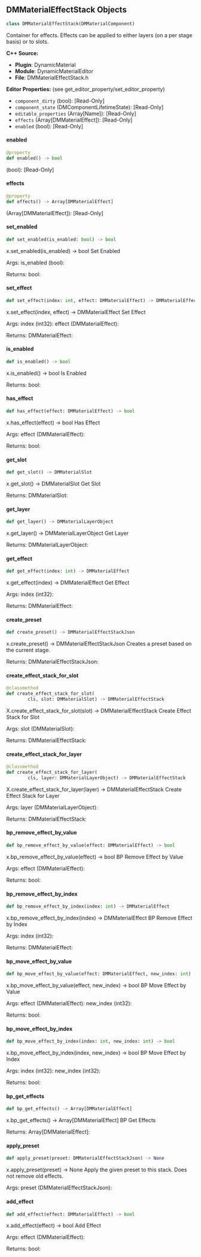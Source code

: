 ## DMMaterialEffectStack Objects

```python
class DMMaterialEffectStack(DMMaterialComponent)
```

Container for effects. Effects can be applied to either layers (on a per stage basis) or to slots.

**C++ Source:**

- **Plugin**: DynamicMaterial
- **Module**: DynamicMaterialEditor
- **File**: DMMaterialEffectStack.h

**Editor Properties:** (see get_editor_property/set_editor_property)

- ``component_dirty`` (bool):  [Read-Only]
- ``component_state`` (DMComponentLifetimeState):  [Read-Only]
- ``editable_properties`` (Array[Name]):  [Read-Only]
- ``effects`` (Array[DMMaterialEffect]):  [Read-Only]
- ``enabled`` (bool):  [Read-Only]

<a id="unreal.DMMaterialEffectStack.enabled"></a>

#### enabled

```python
@property
def enabled() -> bool
```

(bool):  [Read-Only]

<a id="unreal.DMMaterialEffectStack.effects"></a>

#### effects

```python
@property
def effects() -> Array[DMMaterialEffect]
```

(Array[DMMaterialEffect]):  [Read-Only]

<a id="unreal.DMMaterialEffectStack.set_enabled"></a>

#### set_enabled

```python
def set_enabled(is_enabled: bool) -> bool
```

x.set_enabled(is_enabled) -> bool
Set Enabled

Args:
    is_enabled (bool): 

Returns:
    bool:

<a id="unreal.DMMaterialEffectStack.set_effect"></a>

#### set_effect

```python
def set_effect(index: int, effect: DMMaterialEffect) -> DMMaterialEffect
```

x.set_effect(index, effect) -> DMMaterialEffect
Set Effect

Args:
    index (int32): 
    effect (DMMaterialEffect): 

Returns:
    DMMaterialEffect:

<a id="unreal.DMMaterialEffectStack.is_enabled"></a>

#### is_enabled

```python
def is_enabled() -> bool
```

x.is_enabled() -> bool
Is Enabled

Returns:
    bool:

<a id="unreal.DMMaterialEffectStack.has_effect"></a>

#### has_effect

```python
def has_effect(effect: DMMaterialEffect) -> bool
```

x.has_effect(effect) -> bool
Has Effect

Args:
    effect (DMMaterialEffect): 

Returns:
    bool:

<a id="unreal.DMMaterialEffectStack.get_slot"></a>

#### get_slot

```python
def get_slot() -> DMMaterialSlot
```

x.get_slot() -> DMMaterialSlot
Get Slot

Returns:
    DMMaterialSlot:

<a id="unreal.DMMaterialEffectStack.get_layer"></a>

#### get_layer

```python
def get_layer() -> DMMaterialLayerObject
```

x.get_layer() -> DMMaterialLayerObject
Get Layer

Returns:
    DMMaterialLayerObject:

<a id="unreal.DMMaterialEffectStack.get_effect"></a>

#### get_effect

```python
def get_effect(index: int) -> DMMaterialEffect
```

x.get_effect(index) -> DMMaterialEffect
Get Effect

Args:
    index (int32): 

Returns:
    DMMaterialEffect:

<a id="unreal.DMMaterialEffectStack.create_preset"></a>

#### create_preset

```python
def create_preset() -> DMMaterialEffectStackJson
```

x.create_preset() -> DMMaterialEffectStackJson
Creates a preset based on the current stage.

Returns:
    DMMaterialEffectStackJson:

<a id="unreal.DMMaterialEffectStack.create_effect_stack_for_slot"></a>

#### create_effect_stack_for_slot

```python
@classmethod
def create_effect_stack_for_slot(
        cls, slot: DMMaterialSlot) -> DMMaterialEffectStack
```

X.create_effect_stack_for_slot(slot) -> DMMaterialEffectStack
Create Effect Stack for Slot

Args:
    slot (DMMaterialSlot): 

Returns:
    DMMaterialEffectStack:

<a id="unreal.DMMaterialEffectStack.create_effect_stack_for_layer"></a>

#### create_effect_stack_for_layer

```python
@classmethod
def create_effect_stack_for_layer(
        cls, layer: DMMaterialLayerObject) -> DMMaterialEffectStack
```

X.create_effect_stack_for_layer(layer) -> DMMaterialEffectStack
Create Effect Stack for Layer

Args:
    layer (DMMaterialLayerObject): 

Returns:
    DMMaterialEffectStack:

<a id="unreal.DMMaterialEffectStack.bp_remove_effect_by_value"></a>

#### bp_remove_effect_by_value

```python
def bp_remove_effect_by_value(effect: DMMaterialEffect) -> bool
```

x.bp_remove_effect_by_value(effect) -> bool
BP Remove Effect by Value

Args:
    effect (DMMaterialEffect): 

Returns:
    bool:

<a id="unreal.DMMaterialEffectStack.bp_remove_effect_by_index"></a>

#### bp_remove_effect_by_index

```python
def bp_remove_effect_by_index(index: int) -> DMMaterialEffect
```

x.bp_remove_effect_by_index(index) -> DMMaterialEffect
BP Remove Effect by Index

Args:
    index (int32): 

Returns:
    DMMaterialEffect:

<a id="unreal.DMMaterialEffectStack.bp_move_effect_by_value"></a>

#### bp_move_effect_by_value

```python
def bp_move_effect_by_value(effect: DMMaterialEffect, new_index: int) -> bool
```

x.bp_move_effect_by_value(effect, new_index) -> bool
BP Move Effect by Value

Args:
    effect (DMMaterialEffect): 
    new_index (int32): 

Returns:
    bool:

<a id="unreal.DMMaterialEffectStack.bp_move_effect_by_index"></a>

#### bp_move_effect_by_index

```python
def bp_move_effect_by_index(index: int, new_index: int) -> bool
```

x.bp_move_effect_by_index(index, new_index) -> bool
BP Move Effect by Index

Args:
    index (int32): 
    new_index (int32): 

Returns:
    bool:

<a id="unreal.DMMaterialEffectStack.bp_get_effects"></a>

#### bp_get_effects

```python
def bp_get_effects() -> Array[DMMaterialEffect]
```

x.bp_get_effects() -> Array[DMMaterialEffect]
BP Get Effects

Returns:
    Array[DMMaterialEffect]:

<a id="unreal.DMMaterialEffectStack.apply_preset"></a>

#### apply_preset

```python
def apply_preset(preset: DMMaterialEffectStackJson) -> None
```

x.apply_preset(preset) -> None
Apply the given preset to this stack. Does not remove old effects.

Args:
    preset (DMMaterialEffectStackJson):

<a id="unreal.DMMaterialEffectStack.add_effect"></a>

#### add_effect

```python
def add_effect(effect: DMMaterialEffect) -> bool
```

x.add_effect(effect) -> bool
Add Effect

Args:
    effect (DMMaterialEffect): 

Returns:
    bool:

<a id="unreal.DMMaterialEffectStackPresetSubsystem"></a>